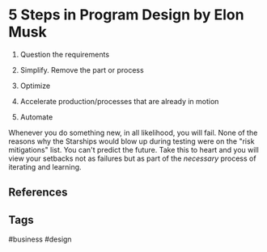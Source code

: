 # 5 Steps in Program Design by Elon Musk

1. Question the requirements  

2. Simplify. Remove the part or process  

3. Optimize  

4. Accelerate production/processes that are already in motion  

5. Automate

Whenever you do something new, in all likelihood, you will fail. None of the reasons why the Starships would blow up during testing were on the "risk mitigations" list. You can't predict the future. Take this to heart and you will view your setbacks not as failures but as part of the *necessary* process of iterating and learning.  

## References

## Tags
#business #design
